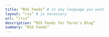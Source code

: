 ```yaml
---
title: “RSS Feeds” # in any language you want
layout: “rss” # is necessary
url: “/rss”
description: “RSS Feeds for Tarun’s Blog”
summary: “RSS Feeds”
---
```

